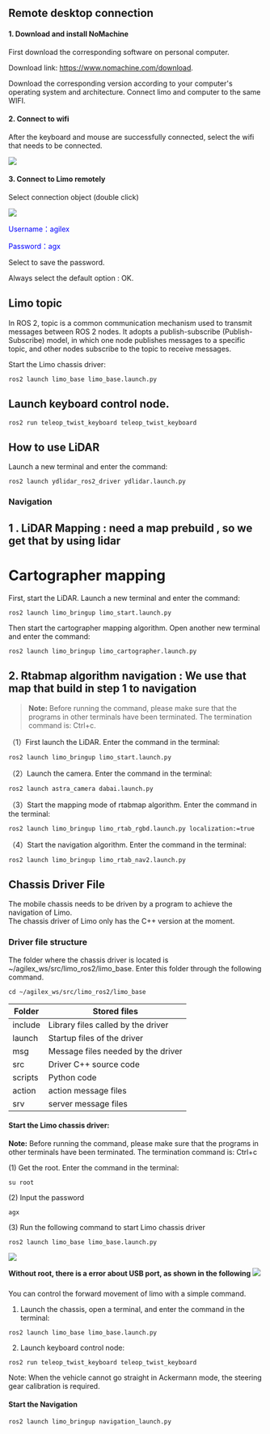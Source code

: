 ## Remote desktop connection
#### 1. Download and install NoMachine

First download the corresponding software on personal computer. 

Download link: https://www.nomachine.com/download. 

Download the corresponding version according to your computer's operating system and architecture. Connect limo and computer to the same WIFI.             

#### 2. Connect to wifi

After the keyboard and mouse are successfully connected, select the wifi that needs to be connected.

![](./Limo_image/WiFi.png)

#### 3. Connect to Limo remotely

Select connection object (double click)

![](./Limo_image/nomachine1.png)

<font color=blue>Username：agilex       

Password：agx </font>
 
Select to save the password.

Always select the default option : OK.


## Limo topic
In ROS 2, topic is a common communication mechanism used to transmit messages between ROS 2 nodes. It adopts a publish-subscribe (Publish-Subscribe) model, in which one node publishes messages to a specific topic, and other nodes subscribe to the topic to receive messages.

Start the Limo chassis driver:

```
ros2 launch limo_base limo_base.launch.py
```
## Launch keyboard control node.
```
ros2 run teleop_twist_keyboard teleop_twist_keyboard 
```


## How to use LiDAR
Launch a new terminal and enter the command:

```
ros2 launch ydlidar_ros2_driver ydlidar.launch.py
```
### Navigation

## 1 . LiDAR Mapping :  need a map prebuild , so we get that by using lidar

# Cartographer mapping
First, start the LiDAR. Launch a new terminal and enter the command:

```
ros2 launch limo_bringup limo_start.launch.py
```

Then start the cartographer mapping algorithm. Open another new terminal and enter the command:

```
ros2 launch limo_bringup limo_cartographer.launch.py
```

## 2.  Rtabmap algorithm navigation : We use that map that build in step 1 to navigation 
> **Note:** Before running the command, please make sure that the programs in other terminals have been terminated. The termination command is: Ctrl+c.

（1）First launch the LiDAR. Enter the command in the terminal:

```
ros2 launch limo_bringup limo_start.launch.py
```

（2）Launch the camera. Enter the command in the terminal:

```
ros2 launch astra_camera dabai.launch.py
```

（3）Start the mapping mode of rtabmap algorithm. Enter the command in the terminal:

```
ros2 launch limo_bringup limo_rtab_rgbd.launch.py localization:=true
```

（4）Start the navigation algorithm. Enter the command in the terminal:

```
ros2 launch limo_bringup limo_rtab_nav2.launch.py
```

## Chassis Driver File

The mobile chassis needs to be driven by a program to achieve the navigation of Limo.  
The chassis driver of Limo only has the C++ version at the moment.

### Driver file structure

The folder where the chassis driver is located is ~/agilex_ws/src/limo_ros2/limo_base. Enter this folder through the following command.

```
cd ~/agilex_ws/src/limo_ros2/limo_base
```

| **Folder** | **Stored files**                   |
| ---------- | ---------------------------------- |
| include    | Library files called by the driver |
| launch     | Startup files of the driver        |
| msg        | Message files needed by the driver |
| src        | Driver C++ source code             |
| scripts    | Python code                        |
| action     | action message files               |
| srv        | server message files               |

#### Start the Limo chassis driver:
**Note:** Before running the command, please make sure that the programs in other terminals have been terminated. The termination command is: Ctrl+c

(1) Get the root. 
    Enter the command in the terminal:

```
su root
```
(2) Input the password

```
agx
```
(3) Run the following command to start Limo chassis driver

```
ros2 launch limo_base limo_base.launch.py
```
![](./Limo_image/base.png)

**Without root, there is a error about USB port, as shown in the following**
![](./Limo_image/base_error.png)

### 

You can control the forward movement of limo with a simple command.

1. Launch the chassis, open a terminal, and enter the command in the terminal:

```
ros2 launch limo_base limo_base.launch.py
```

2. Launch keyboard control node:

```
ros2 run teleop_twist_keyboard teleop_twist_keyboard 
```
Note: When the vehicle cannot go straight in Ackermann mode, the steering gear calibration is required.




#### Start the Navigation

```
ros2 launch limo_bringup navigation_launch.py
```
